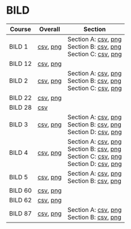 # BILD

| Course | Overall | Section |
| ------ | ------- | ------- |
| BILD 1 | [csv](https://github.com/UCSD-Historical-Enrollment-Data/2025Winter/blob/main/overall/BILD%201.csv), [png](https://raw.githubusercontent.com/UCSD-Historical-Enrollment-Data/2025Winter/main/plot_overall/BILD%201.png) | Section A: [csv](https://github.com/UCSD-Historical-Enrollment-Data/2025Winter/blob/main/section/BILD%201_A.csv), [png](https://raw.githubusercontent.com/UCSD-Historical-Enrollment-Data/2025Winter/main/plot_section/BILD%201_A.png)<br>Section B: [csv](https://github.com/UCSD-Historical-Enrollment-Data/2025Winter/blob/main/section/BILD%201_B.csv), [png](https://raw.githubusercontent.com/UCSD-Historical-Enrollment-Data/2025Winter/main/plot_section/BILD%201_B.png)<br>Section C: [csv](https://github.com/UCSD-Historical-Enrollment-Data/2025Winter/blob/main/section/BILD%201_C.csv), [png](https://raw.githubusercontent.com/UCSD-Historical-Enrollment-Data/2025Winter/main/plot_section/BILD%201_C.png) |
| BILD 12 | [csv](https://github.com/UCSD-Historical-Enrollment-Data/2025Winter/blob/main/overall/BILD%2012.csv), [png](https://raw.githubusercontent.com/UCSD-Historical-Enrollment-Data/2025Winter/main/plot_overall/BILD%2012.png) |  |
| BILD 2 | [csv](https://github.com/UCSD-Historical-Enrollment-Data/2025Winter/blob/main/overall/BILD%202.csv), [png](https://raw.githubusercontent.com/UCSD-Historical-Enrollment-Data/2025Winter/main/plot_overall/BILD%202.png) | Section A: [csv](https://github.com/UCSD-Historical-Enrollment-Data/2025Winter/blob/main/section/BILD%202_A.csv), [png](https://raw.githubusercontent.com/UCSD-Historical-Enrollment-Data/2025Winter/main/plot_section/BILD%202_A.png)<br>Section B: [csv](https://github.com/UCSD-Historical-Enrollment-Data/2025Winter/blob/main/section/BILD%202_B.csv), [png](https://raw.githubusercontent.com/UCSD-Historical-Enrollment-Data/2025Winter/main/plot_section/BILD%202_B.png)<br>Section C: [csv](https://github.com/UCSD-Historical-Enrollment-Data/2025Winter/blob/main/section/BILD%202_C.csv), [png](https://raw.githubusercontent.com/UCSD-Historical-Enrollment-Data/2025Winter/main/plot_section/BILD%202_C.png) |
| BILD 22 | [csv](https://github.com/UCSD-Historical-Enrollment-Data/2025Winter/blob/main/overall/BILD%2022.csv), [png](https://raw.githubusercontent.com/UCSD-Historical-Enrollment-Data/2025Winter/main/plot_overall/BILD%2022.png) |  |
| BILD 28 | [csv](https://github.com/UCSD-Historical-Enrollment-Data/2025Winter/blob/main/overall/BILD%2028.csv) |  |
| BILD 3 | [csv](https://github.com/UCSD-Historical-Enrollment-Data/2025Winter/blob/main/overall/BILD%203.csv), [png](https://raw.githubusercontent.com/UCSD-Historical-Enrollment-Data/2025Winter/main/plot_overall/BILD%203.png) | Section A: [csv](https://github.com/UCSD-Historical-Enrollment-Data/2025Winter/blob/main/section/BILD%203_A.csv), [png](https://raw.githubusercontent.com/UCSD-Historical-Enrollment-Data/2025Winter/main/plot_section/BILD%203_A.png)<br>Section B: [csv](https://github.com/UCSD-Historical-Enrollment-Data/2025Winter/blob/main/section/BILD%203_B.csv), [png](https://raw.githubusercontent.com/UCSD-Historical-Enrollment-Data/2025Winter/main/plot_section/BILD%203_B.png)<br>Section D: [csv](https://github.com/UCSD-Historical-Enrollment-Data/2025Winter/blob/main/section/BILD%203_D.csv), [png](https://raw.githubusercontent.com/UCSD-Historical-Enrollment-Data/2025Winter/main/plot_section/BILD%203_D.png) |
| BILD 4 | [csv](https://github.com/UCSD-Historical-Enrollment-Data/2025Winter/blob/main/overall/BILD%204.csv), [png](https://raw.githubusercontent.com/UCSD-Historical-Enrollment-Data/2025Winter/main/plot_overall/BILD%204.png) | Section A: [csv](https://github.com/UCSD-Historical-Enrollment-Data/2025Winter/blob/main/section/BILD%204_A.csv), [png](https://raw.githubusercontent.com/UCSD-Historical-Enrollment-Data/2025Winter/main/plot_section/BILD%204_A.png)<br>Section B: [csv](https://github.com/UCSD-Historical-Enrollment-Data/2025Winter/blob/main/section/BILD%204_B.csv), [png](https://raw.githubusercontent.com/UCSD-Historical-Enrollment-Data/2025Winter/main/plot_section/BILD%204_B.png)<br>Section C: [csv](https://github.com/UCSD-Historical-Enrollment-Data/2025Winter/blob/main/section/BILD%204_C.csv), [png](https://raw.githubusercontent.com/UCSD-Historical-Enrollment-Data/2025Winter/main/plot_section/BILD%204_C.png)<br>Section D: [csv](https://github.com/UCSD-Historical-Enrollment-Data/2025Winter/blob/main/section/BILD%204_D.csv), [png](https://raw.githubusercontent.com/UCSD-Historical-Enrollment-Data/2025Winter/main/plot_section/BILD%204_D.png) |
| BILD 5 | [csv](https://github.com/UCSD-Historical-Enrollment-Data/2025Winter/blob/main/overall/BILD%205.csv), [png](https://raw.githubusercontent.com/UCSD-Historical-Enrollment-Data/2025Winter/main/plot_overall/BILD%205.png) | Section A: [csv](https://github.com/UCSD-Historical-Enrollment-Data/2025Winter/blob/main/section/BILD%205_A.csv), [png](https://raw.githubusercontent.com/UCSD-Historical-Enrollment-Data/2025Winter/main/plot_section/BILD%205_A.png)<br>Section B: [csv](https://github.com/UCSD-Historical-Enrollment-Data/2025Winter/blob/main/section/BILD%205_B.csv), [png](https://raw.githubusercontent.com/UCSD-Historical-Enrollment-Data/2025Winter/main/plot_section/BILD%205_B.png) |
| BILD 60 | [csv](https://github.com/UCSD-Historical-Enrollment-Data/2025Winter/blob/main/overall/BILD%2060.csv), [png](https://raw.githubusercontent.com/UCSD-Historical-Enrollment-Data/2025Winter/main/plot_overall/BILD%2060.png) |  |
| BILD 62 | [csv](https://github.com/UCSD-Historical-Enrollment-Data/2025Winter/blob/main/overall/BILD%2062.csv), [png](https://raw.githubusercontent.com/UCSD-Historical-Enrollment-Data/2025Winter/main/plot_overall/BILD%2062.png) |  |
| BILD 87 | [csv](https://github.com/UCSD-Historical-Enrollment-Data/2025Winter/blob/main/overall/BILD%2087.csv), [png](https://raw.githubusercontent.com/UCSD-Historical-Enrollment-Data/2025Winter/main/plot_overall/BILD%2087.png) | Section A: [csv](https://github.com/UCSD-Historical-Enrollment-Data/2025Winter/blob/main/section/BILD%2087_A.csv), [png](https://raw.githubusercontent.com/UCSD-Historical-Enrollment-Data/2025Winter/main/plot_section/BILD%2087_A.png)<br>Section B: [csv](https://github.com/UCSD-Historical-Enrollment-Data/2025Winter/blob/main/section/BILD%2087_B.csv), [png](https://raw.githubusercontent.com/UCSD-Historical-Enrollment-Data/2025Winter/main/plot_section/BILD%2087_B.png) |

